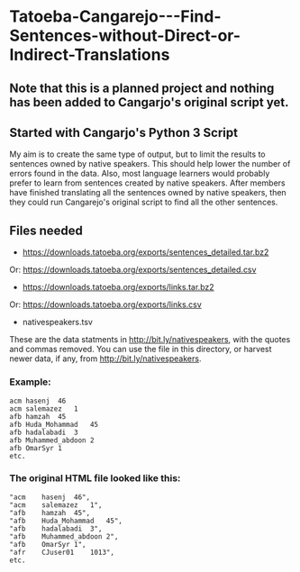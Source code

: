 # Tatoeba-Cangarejo---Find-Sentences-without-Direct-or-Indirect-Translations

## Note that this is a planned project and nothing has been added to Cangarjo's original script yet.


## Started with Cangarjo's Python 3 Script

My aim is to create the same type of output, but to limit the results to sentences owned by native speakers.
This should help lower the number of errors found in the data.
Also, most language learners would probably prefer to learn from sentences created by native speakers.
After members have finished translating all the sentences owned by native speakers, then they could run Cangarejo's original script to find all the other sentences.

## Files needed

* https://downloads.tatoeba.org/exports/sentences_detailed.tar.bz2

Or: https://downloads.tatoeba.org/exports/sentences_detailed.csv

* https://downloads.tatoeba.org/exports/links.tar.bz2

Or: https://downloads.tatoeba.org/exports/links.csv

* nativespeakers.tsv

These are the data statments in http://bit.ly/nativespeakers, with the quotes and commas removed.
You can use the file in this directory, or harvest newer data, if any, from http://bit.ly/nativespeakers.

### Example:
```
acm	hasenj	46
acm	salemazez	1
afb	hamzah	45
afb	Huda_Mohammad	45
afb	hadalabadi	3
afb	Muhammed_abdoon	2
afb	OmarSyr	1
etc.
```

### The original HTML file looked like this:
```
"acm	hasenj	46",
"acm	salemazez	1",
"afb	hamzah	45",
"afb	Huda_Mohammad	45",
"afb	hadalabadi	3",
"afb	Muhammed_abdoon	2",
"afb	OmarSyr	1",
"afr	CJuser01	1013",
etc.
```
